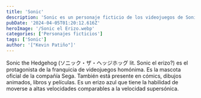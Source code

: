 ```yaml
---
title: 'Sonic'
description: 'Sonic es un personaje ficticio de los videojuegos de Sonic the Hedgehog y es la mascota de Sega. '
pubDate: '2024-04-05T01:20:12.616Z'
heroImage: '/Sonic el Erizo.webp'
categories: ['Personajes ficticios']
tags: ['Sonic']
author: '["Kevin Patiño"]'
---
```


Sonic the Hedgehog (ソニック・ザ・ヘッジホッグ lit. Sonic el erizo?) es el protagonista de la franquicia de videojuegos homónima. Es la mascota oficial de la compañía Sega. También está presente en cómics, dibujos animados, libros y películas. Es un erizo azul que tiene la habilidad de moverse a altas velocidades comparables a la velocidad supersónica.